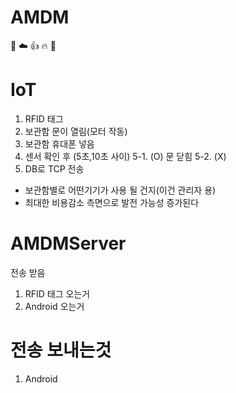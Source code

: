 # AMDM
💙 ☁️ 👍 🔥 🙌

# IoT
1. RFID 태그
2. 보관함 문이 열림(모터 작동)
3. 보관함 휴대폰 넣음
4. 센서 확인 후 (5초,10초 사이) 
5-1. (O) 문 닫힘
5-2. (X)
6. DB로 TCP 전송 

- 보관함별로 어떤기기가 사용 될 건지(이건 관리자 용)
- 최대한 비용감소 측면으로 발전 가능성 증가된다

# AMDMServer
전송 받음
1. RFID 태그 오는거
2. Android 오는거

# 전송 보내는것
1. Android




